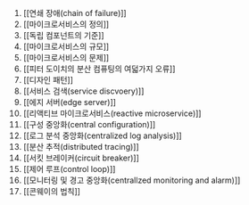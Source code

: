 1. [[연쇄 장애(chain of failure)]]
2. [[마이크로서비스의 정의]]
3. [[독립 컴포넌트의 기준]]
4. [[마이크로서비스의 규모]]
5. [[마이크로서비스의 문제]]
6. [[피터 도이치의 분산 컴퓨팅의 여덟가지 오류]]
7. [[디자인 패턴]]
8. [[서비스 검색(service discvoery)]]
9. [[에지 서버(edge server)]]
10. [[리액티브 마이크로서비스(reactive microservice)]]
11. [[구성 중앙화(central configuration)]]
12. [[로그 분석 중앙화(centralized log analysis)]]
13. [[분산 추적(distributed tracing)]]
14. [[서킷 브레이커(circuit breaker)]]
15. [[제어 루프(control loop)]]
16. [[모니터링 및 경고 중앙화(centrallzed monitoring and alarm)]]
17. [[콘웨이의 법칙]]